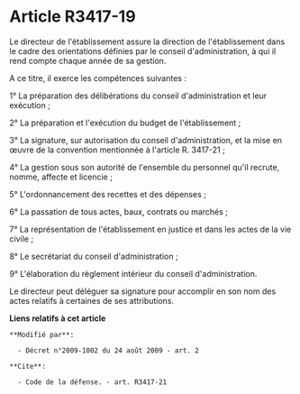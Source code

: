 # Article R3417-19

Le directeur de l'établissement assure la direction de l'établissement dans le cadre des orientations définies par le conseil
d'administration, à qui il rend compte chaque année de sa gestion.

A ce titre, il exerce les compétences suivantes : 

1° La préparation des délibérations du conseil d'administration et leur exécution ; 

2° La préparation et l'exécution du budget de l'établissement ; 

3° La signature, sur autorisation du conseil d'administration, et la mise en œuvre de la convention mentionnée à l'article R.
3417-21 ; 

4° La gestion sous son autorité de l'ensemble du personnel qu'il recrute, nomme, affecte et licencie ; 

5° L'ordonnancement des recettes et des dépenses ; 

6° La passation de tous actes, baux, contrats ou marchés ; 

7° La représentation de l'établissement en justice et dans les actes de la vie civile ; 

8° Le secrétariat du conseil d'administration ; 

9° L'élaboration du règlement intérieur du conseil d'administration.

Le directeur peut déléguer sa signature pour accomplir en son nom des actes relatifs à certaines de ses attributions.

**Liens relatifs à cet article**

	**Modifié par**:

	  - Décret n°2009-1002 du 24 août 2009 - art. 2

	**Cite**:

	  - Code de la défense. - art. R3417-21

